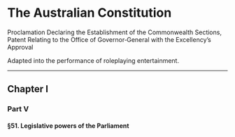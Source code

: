 




# The Australian Constitution
Proclamation Declaring the Establishment of the Commonwealth
Sections, Patent Relating to the Office of Governor‑General with the Excellency’s Approval

Adapted into the performance of roleplaying entertainment.
___

## Chapter I
### Part V
#### §51. Legislative powers of the Parliament
